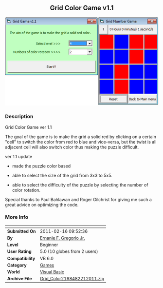 ﻿<div align="center">

## Grid Color Game v1\.1

<img src="PIC2011221232016128.jpg">
</div>

### Description

Grid Color Game ver 1.1

The goal of the game is to make the grid a solid red by clicking on a certain "cell" to switch the color from red to blue and vice-versa, but the twist is all adjacent cell will also switch color thus making the puzzle difficult.

ver 1.1 update

- made the puzzle color based

- able to select the size of the grid from 3x3 to 5x5.

- able to select the difficulty of the puzzle by selecting the number of color rotation.

Special thanks to Paul Bahlawan and Roger Gilchrist for giving me such a great advice on optimizing the code.
 
### More Info
 


<span>             |<span>
---                |---
**Submitted On**   |2011-02-16 09:52:36
**By**             |[Ernanie F\. Gregorio Jr\.](https://github.com/Planet-Source-Code/PSCIndex/blob/master/ByAuthor/ernanie-f-gregorio-jr.md)
**Level**          |Beginner
**User Rating**    |5.0 (10 globes from 2 users)
**Compatibility**  |VB 6\.0
**Category**       |[Games](https://github.com/Planet-Source-Code/PSCIndex/blob/master/ByCategory/games__1-38.md)
**World**          |[Visual Basic](https://github.com/Planet-Source-Code/PSCIndex/blob/master/ByWorld/visual-basic.md)
**Archive File**   |[Grid\_Color2198482212011\.zip](https://github.com/Planet-Source-Code/ernanie-f-gregorio-jr-grid-color-game-v1-1__1-73758/archive/master.zip)








